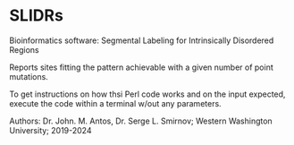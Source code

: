 # SLIDRs
Bioinformatics software: Segmental Labeling for Intrinsically Disordered Regions

Reports sites fitting the pattern achievable with a given number of point mutations.

To get instructions on how thsi Perl code works and on the input expected, execute the code within a terminal w/out any parameters.

Authors: Dr. John. M. Antos, Dr. Serge L. Smirnov; Western Washington University; 2019-2024

